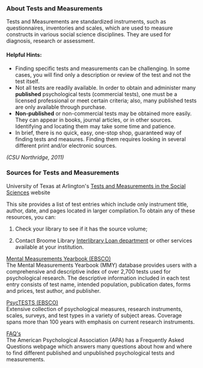 ### About Tests and Measurements

Tests and Measurements are standardized instruments, such as questionnaires, inventories and scales, which are used to measure constructs in various social science disciplines. They are used for diagnosis, research or assessment.

#### Helpful Hints:

* Finding specific tests and measurements can be challenging. In some cases, you will find only a description or review of the test and not the test itself.
* Not all tests are readily available. In order to obtain and administer many 
  **published** psychological tests \(commercial tests\), one must be a licensed professional or meet certain criteria; also, many published tests are only available through purchase.
* **Non-published** or non-commercial tests may be obtained more easily. They can appear in books, journal articles, or in other sources. Identifying and locating them may take some time and patience.
* In brief, there is no quick, easy, one-stop shop, guaranteed way of finding tests and measures.
  Finding them requires looking in several different print and/or electronic sources.

_\(CSU Northridge, 2011\)_

### Sources for Tests and Measurements

University of Texas at Arlington's [Tests and Measurements in the Social Sciences](http:/www.refworks.com/refshare/?site=020461141200000000/RWWS4A1109852/000251067628646000) website

This site provides a list of test entries which include only instrument title, author, date, and pages located in larger compilation.To obtain any of these resources, you can:

1. Check your library to see if it has the source volume;

2. Contact Broome Library [Interlibrary Loan department](https://library.csuci.edu/services/ill.htm) or other services available at your institution.

[Mental Measurements Yearbook \(EBSCO\)](http:/summit.csuci.edu:2048/login?url=http://search.ebscohost.com/login.aspx?authtype=ip,uid&profile=ehost&defaultdb=mmt)<br/>
The Mental Measurements Yearbook \(MMY\) database provides users with a comprehensive and descriptive index of over 2,700 tests used for psychological research. The descriptive information included in each test entry consists of test name, intended population, publication dates, forms and prices, test author, and publisher.

[PsycTESTS \(EBSCO\)](http://summit.csuci.edu/login?url=http://search.ebscohost.com/login.aspx?authtype=ip,uid&profile=ehost&defaultdb=pst)<br/>
Extensive collection of psychological measures, research instruments, scales, surveys, and test types in a variety of subject areas. Coverage spans more than 100 years with emphasis on current research instruments.

[FAQ's](http:/www.apa.org/science/programs/testing/find-tests.aspx)<br/>
The American Psychological Association \(APA\) has a Frequently Asked Questions webpage which answers many questions about how and where to find different published and unpublished psychological tests and measurements.
